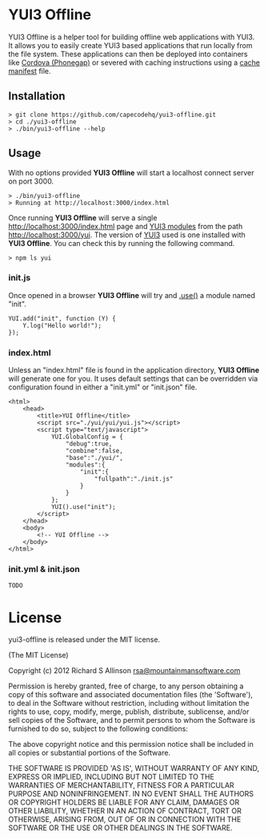 # YUI3 Offline

YUI3 Offline is a helper tool for building offline web applications with YUI3. It allows you to easily create YUI3 based applications that run locally from the file system. These applications can then be deployed into containers like [Cordova (Phonegap)](http://incubator.apache.org/cordova/) or severed with caching instructions using a [cache manifest](http://en.wikipedia.org/wiki/Cache_manifest_in_HTML5) file.

## Installation

	> git clone https://github.com/capecodehq/yui3-offline.git
	> cd ./yui3-offline
    > ./bin/yui3-offline --help

## Usage

With no options provided __YUI3 Offline__ will start a localhost connect server on port 3000.

	> ./bin/yui3-offline
	> Running at http://localhost:3000/index.html

Once running __YUI3 Offline__ will serve a single [http://localhost:3000/index.html](http://localhost:3000/index.html) page and [YUI3 modules](http://yuilibrary.com/yui/docs/guides/) from the path [http://localhost:3000/yui](http://localhost:3000/yui). The version of [YUI3](http://yuilibrary.com/) used is one installed with __YUI3 Offline__. You can check this by running the following command.

	> npm ls yui

### init.js

Once opened in a browser __YUI3 Offline__ will try and [.use()](http://yuilibrary.com/yui/docs/yui/) a module named "init".

	YUI.add("init", function (Y) {
		Y.log("Hello world!");
	});

### index.html

Unless an "index.html" file is found in the application directory, __YUI3 Offline__ will generate one for you. It uses default settings that can be overridden via configuration found in either a "init.yml" or "init.json" file.

	<html>
	    <head>
	        <title>YUI Offline</title>
	        <script src="./yui/yui/yui.js"></script>
	        <script type="text/javascript">
	        	YUI.GlobalConfig = {
					"debug":true,
					"combine":false,
					"base":"./yui/",
					"modules":{
						"init":{
							"fullpath":"./init.js"
						}
					}
				};
				YUI().use("init");
	        </script>
	    </head>
	    <body>
			<!-- YUI Offline -->
	    </body>
	</html>

### init.yml & init.json

	TODO

# License

yui3-offline is released under the MIT license.

(The MIT License)

Copyright (c) 2012 Richard S Allinson <rsa@mountainmansoftware.com>

Permission is hereby granted, free of charge, to any person obtaining
a copy of this software and associated documentation files (the
'Software'), to deal in the Software without restriction, including
without limitation the rights to use, copy, modify, merge, publish,
distribute, sublicense, and/or sell copies of the Software, and to
permit persons to whom the Software is furnished to do so, subject to
the following conditions:

The above copyright notice and this permission notice shall be
included in all copies or substantial portions of the Software.

THE SOFTWARE IS PROVIDED 'AS IS', WITHOUT WARRANTY OF ANY KIND,
EXPRESS OR IMPLIED, INCLUDING BUT NOT LIMITED TO THE WARRANTIES OF
MERCHANTABILITY, FITNESS FOR A PARTICULAR PURPOSE AND NONINFRINGEMENT.
IN NO EVENT SHALL THE AUTHORS OR COPYRIGHT HOLDERS BE LIABLE FOR ANY
CLAIM, DAMAGES OR OTHER LIABILITY, WHETHER IN AN ACTION OF CONTRACT,
TORT OR OTHERWISE, ARISING FROM, OUT OF OR IN CONNECTION WITH THE
SOFTWARE OR THE USE OR OTHER DEALINGS IN THE SOFTWARE.